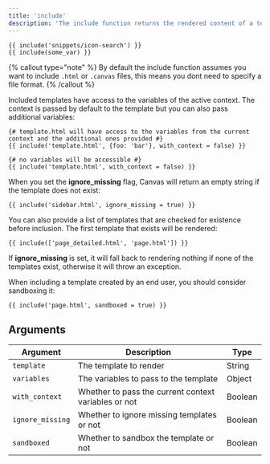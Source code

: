 ```yaml
---
title: 'include'
description: 'The include function returns the rendered content of a template.'
---
```


```canvas {% process=false %}
{{ include('snippets/icon-search') }}
{{ include(some_var) }}
```

{% callout type="note" %}
By default the include function assumes you want to include `.html` or `.canvas` files, this means you dont need to specify a file format.
{% /callout %}

Included templates have access to the variables of the active context. The context is passed by default to the template but you can also pass additional variables:

```canvas {% process=false %}
{# template.html will have access to the variables from the current context and the additional ones provided #}
{{ include('template.html', {foo: 'bar'}, with_context = false) }}
```

```canvas {% process=false %}
{# no variables will be accessible #}
{{ include('template.html', with_context = false) }}
```

When you set the **ignore_missing** flag, Canvas will return an empty string if the template does not exist:

```canvas {% process=false %}
{{ include('sidebar.html', ignore_missing = true) }}
```

You can also provide a list of templates that are checked for existence before inclusion. The first template that exists will be rendered:

```canvas {% process=false %}
{{ include(['page_detailed.html', 'page.html']) }}
```

If **ignore_missing** is set, it will fall back to rendering nothing if none of the templates exist, otherwise it will throw an exception.

When including a template created by an end user, you should consider sandboxing it:

```canvas {% process=false %}
{{ include('page.html', sandboxed = true) }}
```

## Arguments

Argument         | Description                                          | Type
---------------- | ---------------------------------------------------- | -------
`template`       | The template to render                               | String
`variables`      | The variables to pass to the template                | Object
`with_context`   | Whether to pass the current context variables or not | Boolean
`ignore_missing` | Whether to ignore missing templates or not           | Boolean
`sandboxed`      | Whether to sandbox the template or not               | Boolean
